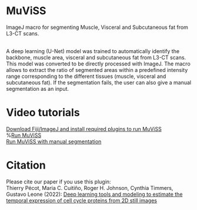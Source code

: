 # MuViSS
ImageJ macro for segmenting Muscle, Visceral and Subcutaneous fat from L3-CT scans.

<br />
A deep learning (U-Net) model was trained to automatically identify the backbone, muscle area, visceral and subcutaneous fat from L3-CT scans. This model was converted to be directly processed with ImageJ. The macro allows to extract the ratio of segmented areas within a predefined intensity range corresponding to the different tissues (muscle, visceral and subcutaneous fat). If the segmentation fails, the user can also give a manual segmentation as an input.<br />

# Video tutorials
[Download Fiji/ImageJ and install required plugins to run MuViSS](https://youtu.be/dwRcHlkcHlI)<br />
%[Run MuViSS](https://youtu.be/8r9kXktrU18)<br />
[Run MuViSS with manual segmentation](https://youtu.be/JGPAz1Lrh3k)<br />

# Citation
Please cite our paper if you use this plugin: <br>
Thierry Pécot, Maria C. Cuitiño, Roger H. Johnson, Cynthia Timmers, Gustavo Leone (2022): [Deep learning tools and modeling to estimate the temporal expression of cell cycle proteins from 2D still images](https://journals.plos.org/ploscompbiol/article?id=10.1371/journal.pcbi.1009949)
